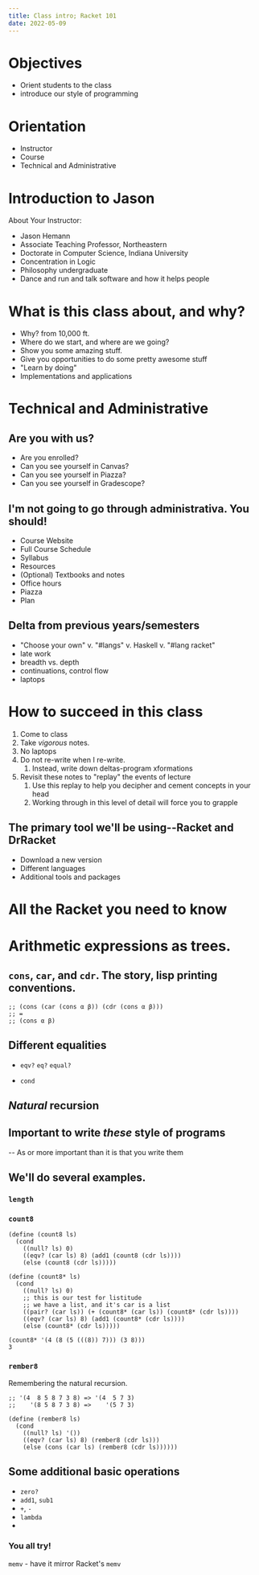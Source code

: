 ```yaml
---
title: Class intro; Racket 101
date: 2022-05-09
---
```


# Objectives

  - Orient students to the class
  - introduce our style of programming

# Orientation

  - Instructor
  - Course
  - Technical and Administrative

# Introduction to Jason

  About Your Instructor:
   - Jason Hemann
   - Associate Teaching Professor, Northeastern
   - Doctorate in Computer Science, Indiana University
   - Concentration in Logic
   - Philosophy undergraduate
   - Dance and run and talk software and how it helps people

# What is this class about, and why?

   - Why? from 10,000 ft.
   - Where do we start, and where are we going?
   - Show you some amazing stuff.
   - Give you opportunities to do some pretty awesome stuff
   - "Learn by doing"
   - Implementations and applications

# Technical and Administrative

## Are you with us?
   - Are you enrolled?
   - Can you see yourself in Canvas?
   - Can you see yourself in Piazza?
   - Can you see yourself in Gradescope?

## I'm not going to go through administrativa. You should!

  - Course Website
   - Full Course Schedule
   - Syllabus
   - Resources
   - (Optional) Textbooks and notes
   - Office hours
  - Piazza
  - Plan

## Delta from previous years/semesters
   - "Choose your own" v. "#langs" v. Haskell v. "#lang racket"
   - late work
   - breadth vs. depth
   - continuations, control flow
   - laptops

# How to succeed in this class

 1. Come to class
 1. Take _vigorous_ notes.
 1. No laptops
 1. Do not re-write when I re-write.
    1. Instead, write down deltas-program xformations
 1. Revisit these notes to "replay" the events of lecture
    1. Use this replay to help you decipher and cement concepts in your head
	1. Working through in this level of detail will force you to grapple

## The primary tool we'll be using--Racket and DrRacket
 - Download a new version
 - Different languages
 - Additional tools and packages

# All the Racket you need to know

# Arithmetic expressions as trees.

## `cons`, `car`, and `cdr`. The story, lisp printing conventions.

```racket
;; (cons (car (cons α β)) (cdr (cons α β)))
;; =
;; (cons α β)
```

## Different equalities

- `eqv?` `eq?` `equal?`

- `cond`

## _Natural_ recursion


## Important to write *these* style of programs

 -- As or more important than it is that you write them

## We'll do several examples.

### `length`


### `count8`

```racket
(define (count8 ls)
  (cond
    ((null? ls) 0)
    ((eqv? (car ls) 8) (add1 (count8 (cdr ls))))
    (else (count8 (cdr ls)))))
```

```racket
(define (count8* ls)
  (cond
    ((null? ls) 0)
    ;; this is our test for listitude
    ;; we have a list, and it's car is a list
    ((pair? (car ls)) (+ (count8* (car ls)) (count8* (cdr ls))))
    ((eqv? (car ls) 8) (add1 (count8* (cdr ls))))
    (else (count8* (cdr ls)))))
```

```racket
(count8* '(4 (8 (5 (((8)) 7))) (3 8)))
3
```

### `rember8`

Remembering the natural recursion.

```racket
;; '(4  8 5 8 7 3 8) => '(4  5 7 3)
;;    '(8 5 8 7 3 8) =>    '(5 7 3)

(define (rember8 ls)
  (cond
    ((null? ls) '())
    ((eqv? (car ls) 8) (rember8 (cdr ls)))
    (else (cons (car ls) (rember8 (cdr ls))))))
```

## Some additional basic operations

 - `zero?`
 - `add1`, `sub1`
 - `+`, `-`
 - `lambda`
 -

### You all try!

`memv` - have it mirror Racket's `memv`
